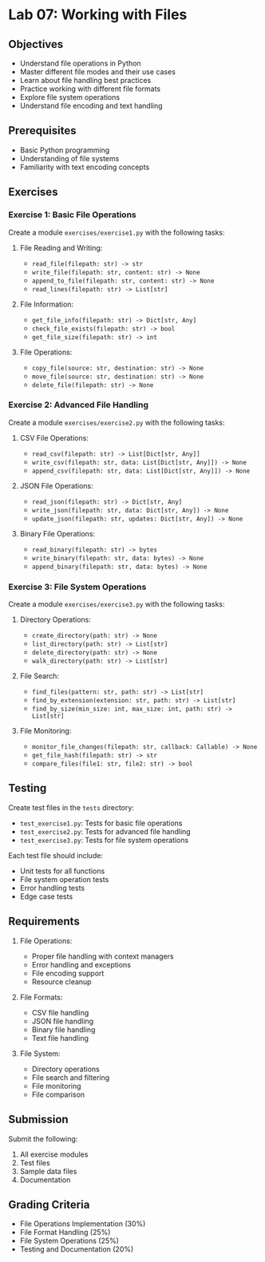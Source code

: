 # Lab 07: Working with Files

## Objectives
- Understand file operations in Python
- Master different file modes and their use cases
- Learn about file handling best practices
- Practice working with different file formats
- Explore file system operations
- Understand file encoding and text handling

## Prerequisites
- Basic Python programming
- Understanding of file systems
- Familiarity with text encoding concepts

## Exercises

### Exercise 1: Basic File Operations
Create a module `exercises/exercise1.py` with the following tasks:

1. File Reading and Writing:
   - `read_file(filepath: str) -> str`
   - `write_file(filepath: str, content: str) -> None`
   - `append_to_file(filepath: str, content: str) -> None`
   - `read_lines(filepath: str) -> List[str]`

2. File Information:
   - `get_file_info(filepath: str) -> Dict[str, Any]`
   - `check_file_exists(filepath: str) -> bool`
   - `get_file_size(filepath: str) -> int`

3. File Operations:
   - `copy_file(source: str, destination: str) -> None`
   - `move_file(source: str, destination: str) -> None`
   - `delete_file(filepath: str) -> None`

### Exercise 2: Advanced File Handling
Create a module `exercises/exercise2.py` with the following tasks:

1. CSV File Operations:
   - `read_csv(filepath: str) -> List[Dict[str, Any]]`
   - `write_csv(filepath: str, data: List[Dict[str, Any]]) -> None`
   - `append_csv(filepath: str, data: List[Dict[str, Any]]) -> None`

2. JSON File Operations:
   - `read_json(filepath: str) -> Dict[str, Any]`
   - `write_json(filepath: str, data: Dict[str, Any]) -> None`
   - `update_json(filepath: str, updates: Dict[str, Any]) -> None`

3. Binary File Operations:
   - `read_binary(filepath: str) -> bytes`
   - `write_binary(filepath: str, data: bytes) -> None`
   - `append_binary(filepath: str, data: bytes) -> None`

### Exercise 3: File System Operations
Create a module `exercises/exercise3.py` with the following tasks:

1. Directory Operations:
   - `create_directory(path: str) -> None`
   - `list_directory(path: str) -> List[str]`
   - `delete_directory(path: str) -> None`
   - `walk_directory(path: str) -> List[str]`

2. File Search:
   - `find_files(pattern: str, path: str) -> List[str]`
   - `find_by_extension(extension: str, path: str) -> List[str]`
   - `find_by_size(min_size: int, max_size: int, path: str) -> List[str]`

3. File Monitoring:
   - `monitor_file_changes(filepath: str, callback: Callable) -> None`
   - `get_file_hash(filepath: str) -> str`
   - `compare_files(file1: str, file2: str) -> bool`

## Testing
Create test files in the `tests` directory:
- `test_exercise1.py`: Tests for basic file operations
- `test_exercise2.py`: Tests for advanced file handling
- `test_exercise3.py`: Tests for file system operations

Each test file should include:
- Unit tests for all functions
- File system operation tests
- Error handling tests
- Edge case tests

## Requirements
1. File Operations:
   - Proper file handling with context managers
   - Error handling and exceptions
   - File encoding support
   - Resource cleanup

2. File Formats:
   - CSV file handling
   - JSON file handling
   - Binary file handling
   - Text file handling

3. File System:
   - Directory operations
   - File search and filtering
   - File monitoring
   - File comparison

## Submission
Submit the following:
1. All exercise modules
2. Test files
3. Sample data files
4. Documentation

## Grading Criteria
- File Operations Implementation (30%)
- File Format Handling (25%)
- File System Operations (25%)
- Testing and Documentation (20%) 